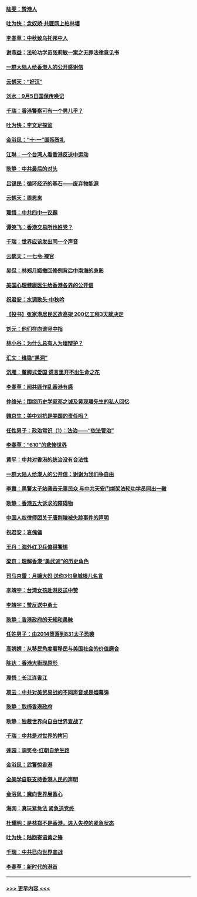 #### [陆雯：赞港人](../pages/nsc993/n11520609.md?t=09140633) 
#### [吐为快：念奴娇‧共匪网上柏林墙](../pages/nsc993/n11519122.md?t=09140633) 
#### [李春草：中秋致乌托邦中人](../pages/nsc993/n11518776.md?t=09140633) 
#### [谢燕益：法轮功学员张莉敏一案之无罪法律意见书](../pages/nsc993/n11517600.md?t=09140633) 
#### [一群大陆人给香港人的公开感谢信](../pages/nsc993/n11514797.md?t=09140633) 
#### [云鹤天：“好汉”](../pages/nsc993/n11513536.md?t=09140633) 
#### [刘水：9月5日国保传唤记](../pages/nsc993/n11513460.md?t=09140633) 
#### [千瑞：香港警察可有一个男儿乎？](../pages/nsc993/n11513109.md?t=09140633) 
#### [吐为快：李文足探监](../pages/nsc993/n11509622.md?t=09140633) 
#### [金浴凤：“十‧一”国殇贺礼](../pages/nsc993/n11509593.md?t=09140633) 
#### [江琳：一个台湾人看香港反送中运动](../pages/nsc993/n11509211.md?t=09140633) 
#### [耿静：中共最后的对头](../pages/nsc993/n11508308.md?t=09140633) 
#### [吕锡民：循环经济的基石——废弃物能源](../pages/nsc993/n11508212.md?t=09140633) 
#### [云鹤天：周恩来](../pages/nsc993/n11508055.md?t=09140633) 
#### [理悟：中共四中一议题](../pages/nsc993/n11507782.md?t=09140633) 
#### [谭笑飞：香港交易所也姓党？](../pages/nsc993/n11507753.md?t=09140633) 
#### [千瑞：世界应该发出同一个声音](../pages/nsc993/n11507290.md?t=09140633) 
#### [云鹤天：一七令‧裸官](../pages/nsc993/n11507177.md?t=09140633) 
#### [吴侃：林郑月娥撤回修例背后中南海的身影](../pages/nsc993/n11506876.md?t=09140633) 
#### [美国心理健康医生给香港各界的公开信](../pages/nsc993/n11506809.md?t=09140633) 
#### [祝君安：水调歌头‧中秋吟](../pages/nsc993/n11506758.md?t=09140633) 
#### [【投书】张家港居民区造高架 200亿工程3天就决定](../pages/nsc993/n11506682.md?t=09140633) 
#### [刘元：他们在向谁竖中指](../pages/nsc993/n11505384.md?t=09140633) 
#### [林小谷：为什么总有人为墙辩护？](../pages/nsc993/n11505226.md?t=09140633) 
#### [汇文：维稳“黑洞”](../pages/nsc993/n11504347.md?t=09140633) 
#### [沉雁：董卿式爱国 谎言里开不出生命之花](../pages/nsc993/n11503215.md?t=09140633) 
#### [李春草：闻共匪作乱香港有感](../pages/nsc993/n11503072.md?t=09140633) 
#### [仲维光：围绕历史学家邓之诚及黄现璠先生的私人回忆](../pages/nsc993/n11501330.md?t=09140633) 
#### [魏京生：美中对抗是美国的责任吗？](../pages/nsc993/n11500723.md?t=09140633) 
#### [任性男子：政治常识（1）：法治——“依法管治”](../pages/nsc993/n11500791.md?t=09140633) 
#### [李春草：“610”的悲惨世界](../pages/nsc993/n11501141.md?t=09140633) 
#### [黄平：中共对香港的统治没有合法性](../pages/nsc993/n11499473.md?t=09140633) 
#### [一群大陆人给港人的公开信：谢谢为我们争自由](../pages/nsc993/n11500402.md?t=09140633) 
#### [李霞：黑警太子站袭击无辜民众 与中共天安门绑架法轮功学员同出一辙](../pages/nsc993/n11499805.md?t=09140633) 
#### [耿静：香港五大诉求的障碍物](../pages/nsc993/n11497578.md?t=09140633) 
#### [中国人权律师团关于唐荆陵被失踪事件的声明](../pages/nsc993/n11500014.md?t=09140633) 
#### [祝君安：哀傀儡](../pages/nsc993/n11499776.md?t=09140633) 
#### [王丹：海外红卫兵值得警惕](../pages/nsc993/n11498138.md?t=09140633) 
#### [梁京：理解香港“勇武派”的历史角色](../pages/nsc993/n11498006.md?t=09140633) 
#### [司马京雷：月娥大妈  送你3句皇城根儿名言](../pages/nsc993/n11497885.md?t=09140633) 
#### [李靖宇：台湾女孩赴港反送中赞](../pages/nsc993/n11497721.md?t=09140633) 
#### [李靖宇：赞反送中勇士](../pages/nsc993/n11497452.md?t=09140633) 
#### [耿静：香港政府的无知和愚昧](../pages/nsc993/n11494238.md?t=09140633) 
#### [任姓男子：由2014堕落到831太子恐袭](../pages/nsc993/n11496683.md?t=09140633) 
#### [高婧婧：从移民角度看移民与美国社会的价值磨合](../pages/nsc993/n11495757.md?t=09140633) 
#### [陈达：香港大街现原形 ](../pages/nsc993/n11495441.md?t=09140633) 
#### [理悟：长江连香江](../pages/nsc993/n11495377.md?t=09140633) 
#### [项云：中共对美贸易战的不同声音或是烟幕弹](../pages/nsc993/n11494929.md?t=09140633) 
#### [耿静：取缔香港政府](../pages/nsc993/n11494218.md?t=09140633) 
#### [耿静：独裁世界向自由世界宣战了](../pages/nsc993/n11494190.md?t=09140633) 
#### [千瑞：中共是对世界的拷问](../pages/nsc993/n11493021.md?t=09140633) 
#### [莲园：调笑令‧红朝自绝生路](../pages/nsc993/n11493011.md?t=09140633) 
#### [金浴凤：武警惊香港](../pages/nsc993/n11492994.md?t=09140633) 
#### [全美学自联支持香港人民的声明](../pages/nsc993/n11492630.md?t=09140633) 
#### [金浴凤：魔向世界展畜心](../pages/nsc993/n11492599.md?t=09140633) 
#### [海网：真玩紧急法 紧急送党终 ](../pages/nsc993/n11492535.md?t=09140633) 
#### [杜耀明：是林郑不是香港，进入失控的紧急状态](../pages/nsc993/n11491420.md?t=09140633) 
#### [吐为快：陆胞寄语黄之锋](../pages/nsc993/n11491117.md?t=09140633) 
#### [千瑞：中共已向世界宣战](../pages/nsc993/n11490123.md?t=09140633) 
#### [李春草：新时代的港首](../pages/nsc993/n11489864.md?t=09140633) 

----
#### [ >>> 更早内容 <<< ](../indexes/nsc993-earlier.md)
